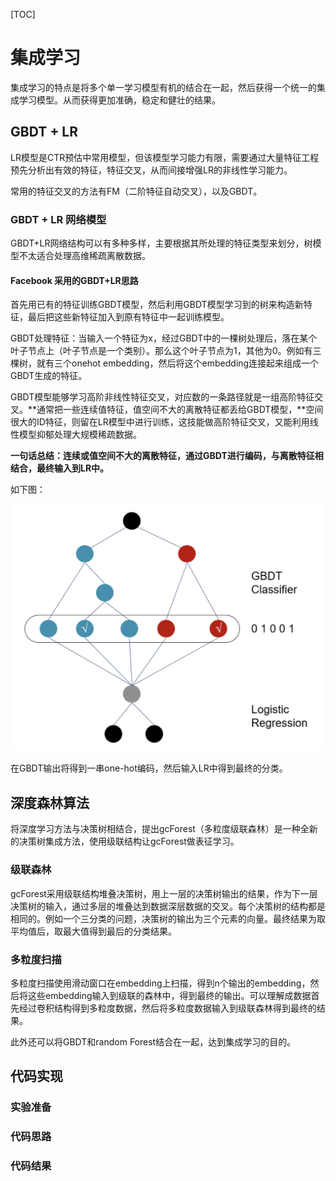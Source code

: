[TOC]

# 集成学习

集成学习的特点是将多个单一学习模型有机的结合在一起，然后获得一个统一的集成学习模型。从而获得更加准确，稳定和健壮的结果。

## GBDT + LR

LR模型是CTR预估中常用模型，但该模型学习能力有限，需要通过大量特征工程预先分析出有效的特征，特征交叉，从而间接增强LR的非线性学习能力。

常用的特征交叉的方法有FM（二阶特征自动交叉），以及GBDT。

### GBDT + LR 网络模型

GBDT+LR网络结构可以有多种多样，主要根据其所处理的特征类型来划分，树模型不太适合处理高维稀疏离散数据。

#### Facebook 采用的GBDT+LR思路

首先用已有的特征训练GBDT模型，然后利用GBDT模型学习到的树来构造新特征，最后把这些新特征加入到原有特征中一起训练模型。

GBDT处理特征：当输入一个特征为x，经过GBDT中的一棵树处理后，落在某个叶子节点上（叶子节点是一个类别）。那么这个叶子节点为1，其他为0。例如有三棵树，就有三个onehot embedding，然后将这个embedding连接起来组成一个GBDT生成的特征。

GBDT模型能够学习高阶非线性特征交叉，对应数的一条路径就是一组高阶特征交叉。**通常把一些连续值特征，值空间不大的离散特征都丢给GBDT模型，**空间很大的ID特征，则留在LR模型中进行训练，这技能做高阶特征交叉，又能利用线性模型抑郁处理大规模稀疏数据。

**一句话总结：连续或值空间不大的离散特征，通过GBDT进行编码，与离散特征相结合，最终输入到LR中。**

如下图：

<img src = "../images/gbdt_2.png">

在GBDT输出将得到一串one-hot编码，然后输入LR中得到最终的分类。



## 深度森林算法

将深度学习方法与决策树相结合，提出gcForest（多粒度级联森林）是一种全新的决策树集成方法，使用级联结构让gcForest做表征学习。

### 级联森林

gcForest采用级联结构堆叠决策树，用上一层的决策树输出的结果，作为下一层决策树的输入，通过多层的堆叠达到数据深层数据的交叉。每个决策树的结构都是相同的。例如一个三分类的问题，决策树的输出为三个元素的向量。最终结果为取平均值后，取最大值得到最后的分类结果。

### 多粒度扫描

多粒度扫描使用滑动窗口在embedding上扫描，得到n个输出的embedding，然后将这些embedding输入到级联的森林中，得到最终的输出。可以理解成数据首先经过卷积结构得到多粒度数据，然后将多粒度数据输入到级联森林得到最终的结果。

此外还可以将GBDT和random Forest结合在一起，达到集成学习的目的。



## 代码实现



### 实验准备



### 代码思路



### 代码结果

